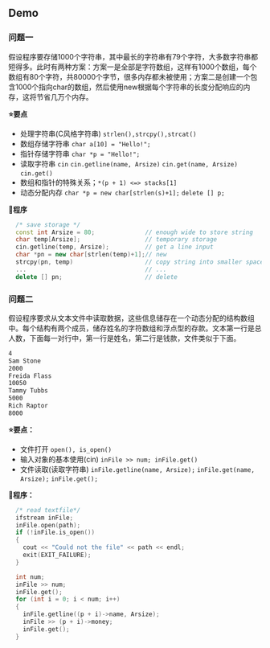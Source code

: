 ## Demo

### 问题一
假设程序要存储1000个字符串，其中最长的字符串有79个字符，大多数字符串都短得多。此时有两种方案：方案一是全部是字符数组，这样有1000个数组，每个数组有80个字符，共80000个字节，很多内存都未被使用；方案二是创建一个包含1000个指向char的数组，然后使用new根据每个字符串的长度分配响应的内存，这将节省几万个内存。

**:star:要点** 
- 处理字符串(C风格字符串) `strlen(),strcpy(),strcat()`
- 数组存储字符串 `char a[10] = "Hello!";` 
- 指针存储字符串 `char *p = "Hello!";`
- 读取字符串 `cin` `cin.getline(name, Arsize)`  `cin.get(name, Arsize)`  `cin.get()`
- 数组和指针的特殊关系；`*(p + 1) <=> stacks[1]` 
- 动态分配内存 `char *p = new char[strlen(s)+1];` `delete [] p;`

**:memo:程序**
``` C++
  /* save storage */
  const int Arsize = 80;              // enough wide to store string
  char temp[Arsize];                  // temporary storage 
  cin.getline(temp, Arsize);          // get a line input
  char *pn = new char[strlen(temp)+1];// new
  strcpy(pn, temp)                    // copy string into smaller space
  ...                                 // ...
  delete [] pn;                       // delete
```
### 问题二
假设程序要求从文本文件中读取数据，这些信息储存在一个动态分配的结构数组中。每个结构有两个成员，储存姓名的字符数组和浮点型的存款。文本第一行是总人数，下面每一对行中，第一行是姓名，第二行是钱款，文件类似于下面。
``` txt
4
Sam Stone
2000
Freida Flass
10050
Tammy Tubbs
5000
Rich Raptor
8000
```
**:star:要点：** 
- 文件打开 `open(), is_open()`
- 输入对象的基本使用(cin) `inFile >> num; inFile.get()` 
- 文件读取(读取字符串) `inFile.getline(name, Arsize);` `inFile.get(name, Arsize);` `inFile.get();`

**:memo:程序：** 
``` C++
  /* read textfile*/
  ifstream inFile;
  inFile.open(path);
  if (!inFile.is_open())
  {
    cout << "Could not the file" << path << endl;
    exit(EXIT_FAILURE);
  }

  int num;
  inFile >> num;
  inFile.get();
  for (int i = 0; i < num; i++)
  {
    inFile.getline((p + i)->name, Arsize);
    inFile >> (p + i)->money;
    inFile.get();
  }
```
